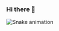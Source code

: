 ### Hi there 👋

![Snake animation](https://raw.githubusercontent.com/{CodeNinja8888}/{CodeNinja8888}/output/github-contribution-grid-snake-dark.svg)
